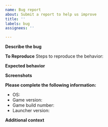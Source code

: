```yaml
---
name: Bug report
about: Submit a report to help us improve
title: ''
labels: bug
assignees: ''

---
```


<!-- Thank you for reporting a bug on Offline CheatBreaker. Please read this first:

- Please check if your issue was addressed already in another issue or on our FAQ page (https://offlinecheatbreaker.com/faq).
- Provide as many details as possible. Simply saying "X crashes" or "X gives bug" isn't enough!
- Paste logs into the backticks (```).
- Read through the template carefully and fill out all missing details.

Do not delete any text from this template! Otherwise the issue may be closed automatically!
-->

**Describe the bug**
<!-- A clear and concise description of what the bug is. -->

**To Reproduce**
Steps to reproduce the behavior:
<!--
1. Go to '...'
2. Click on '....'
3. Scroll down to '....'
4. See error
-->

**Expected behavior**
<!-- A clear and concise description of what you expected to happen. -->

**Screenshots**
<!-- If applicable, add screenshots to help explain your problem. -->

**Please complete the following information:**
 - OS: <!-- [e.g. `macOS 11.1`] -->
 - Game version: <!-- [e.g. `1.7.10`] -->
 - Game build number: <!-- [e.g. `2d8a7ac`] -->
 - Launcher version: <!-- [e.g. `2.0.0 Beta 8`] -->
<!--
 - If you're using our **Linux (Other)** version, provide the output of `java -version` from Terminal.
-->

**Additional context**
<!-- Add any other context about the problem here. -->
